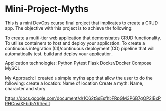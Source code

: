# Mini-Project-Myths

This is a mini DevOps course final project that implicates to create a CRUD app.
The objective with this project is to achieve the following:

To create a multi-tier web application that demonstrates CRUD functionality.
To utilise containers to host and deploy your application.
To create a continuous integration (CI)/continuous deployment (CD) pipeline that will automatically test, build and deploy your application.

Application technologies:
Python
Pytest
Flask
Docker/Docker Compose
MySQL

My Approach:
I created a simple myths app that allow the user to do the following:
create a location:
Name of location
Create a myth:
Name, character and story

https://docs.google.com/document/d/1C62tSsEsfhbFRpGM3P6B7gOP2lBxPRHCnsiXFbd5YRI/edit
